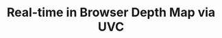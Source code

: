 ---
title: "Real-time in Browser Depth Map via UVC"
description: "Think stereoscopic webcams + FPGA + image registration pretending to be a normal webcam"
---